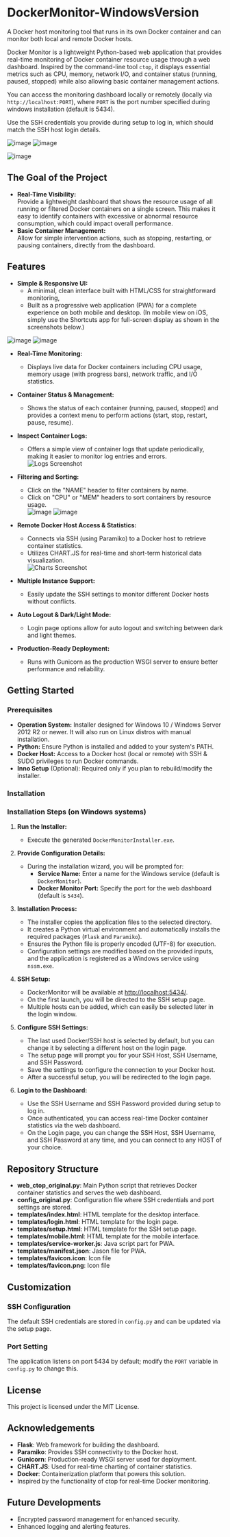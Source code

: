 # DockerMonitor-WindowsVersion
A Docker host monitoring tool that runs in its own Docker container and can monitor both local and remote Docker hosts.

Docker Monitor is a lightweight Python-based web application that provides real-time monitoring of Docker container resource usage through a web dashboard. Inspired by the command-line tool `ctop`, it displays essential metrics such as CPU, memory, network I/O, and container status (running, paused, stopped) while also allowing basic container management actions.

You can access the monitoring dashboard locally or remotely (locally via `http://localhost:PORT`), where `PORT` is the port number specified during windows installation (default is 5434).

Use the SSH credentials you provide during setup to log in, which should match the SSH host login details.

![image](https://github.com/user-attachments/assets/07defbe4-7a57-4d5b-a3f7-6e916a9e404d) ![image](https://github.com/user-attachments/assets/13823764-17f4-4202-9e9a-b9921b85ba3f)

![image](https://github.com/user-attachments/assets/85a1c198-86ea-455a-a589-45196c799a2a)

## The Goal of the Project

- **Real-Time Visibility:**  
  Provide a lightweight dashboard that shows the resource usage of all running or filtered Docker containers on a single screen. This makes it easy to identify containers with excessive or abnormal resource consumption, which could impact overall performance.
- **Basic Container Management:**  
  Allow for simple intervention actions, such as stopping, restarting, or pausing containers, directly from the dashboard.

## Features

- **Simple & Responsive UI:**  
  - A minimal, clean interface built with HTML/CSS for straightforward monitoring,
  - Built as a progressive web application (PWA) for a complete experience on both mobile and desktop. (In mobile view on iOS, simply use the Shortcuts app for full-screen display as shown in the screenshots below.)
    
![image](https://github.com/user-attachments/assets/35982a9a-1ca2-4f73-9237-a53bbdac4900) ![image](https://github.com/user-attachments/assets/e30c6542-c78e-461e-8a60-2f600c6056ae)

- **Real-Time Monitoring:**  
  - Displays live data for Docker containers including CPU usage, memory usage (with progress bars), network traffic, and I/O statistics.

- **Container Status & Management:**  
  - Shows the status of each container (running, paused, stopped) and provides a context menu to perform actions (start, stop, restart, pause, resume).

- **Inspect Container Logs:**  
  - Offers a simple view of container logs that update periodically, making it easier to monitor log entries and errors.  
  ![Logs Screenshot](https://github.com/user-attachments/assets/87ae79f6-e6af-4cdc-a6a4-e15c0110fec0)

- **Filtering and Sorting:**  
  - Click on the "NAME" header to filter containers by name.
  - Click on "CPU" or "MEM" headers to sort containers by resource usage.  
  ![image](https://github.com/user-attachments/assets/24756c80-7cd9-44ec-9b32-76dcfe242c3b)
  ![image](https://github.com/user-attachments/assets/d20c9fb5-8493-4c7f-b14e-f94073b7a481)

- **Remote Docker Host Access & Statistics:**  
  - Connects via SSH (using Paramiko) to a Docker host to retrieve container statistics.
  - Utilizes CHART.JS for real-time and short-term historical data visualization.  
  ![Charts Screenshot](https://github.com/user-attachments/assets/dd745752-cd1c-46df-bb1d-1e46e884f109)

- **Multiple Instance Support:**  
  - Easily update the SSH settings to monitor different Docker hosts without conflicts.

- **Auto Logout & Dark/Light Mode:**  
  - Login page options allow for auto logout and switching between dark and light themes.

- **Production-Ready Deployment:**  
  - Runs with Gunicorn as the production WSGI server to ensure better performance and reliability.

## Getting Started

### Prerequisites

- **Operation System:** Installer designed for Windows 10 / Windows Server 2012 R2 or newer. It will also run on Linux distros with manual installation.
- **Python:** Ensure Python is installed and added to your system's PATH.
- **Docker Host:** Access to a Docker host (local or remote) with SSH & SUDO privileges to run Docker commands.
- **Inno Setup** (Optional): Required only if you plan to rebuild/modify the installer.

### Installation

### Installation Steps (on Windows systems)

1. **Run the Installer:**
   - Execute the generated `DockerMonitorInstaller.exe`.

2. **Provide Configuration Details:**
   - During the installation wizard, you will be prompted for:
     - **Service Name:** Enter a name for the Windows service (default is `DockerMonitor`).
     - **Docker Monitor Port:** Specify the port for the web dashboard (default is `5434`).

3. **Installation Process:**
   - The installer copies the application files to the selected directory.
   - It creates a Python virtual environment and automatically installs the required packages (`Flask` and `Paramiko`).
   - Ensures the Python file is properly encoded (UTF-8) for execution.
   - Configuration settings are modified based on the provided inputs, and the application is registered as a Windows service using `nssm.exe`.

4. **SSH Setup:**
   - DockerMonitor will be available at [http://localhost:5434/](http://localhost:5434/).
   - On the first launch, you will be directed to the SSH setup page.
   - Multiple hosts can be added, which can easily be selected later in the login window.

5. **Configure SSH Settings:**
   - The last used Docker/SSH host is selected by default, but you can change it by selecting a different host on the login page.
   - The setup page will prompt you for your SSH Host, SSH Username, and SSH Password.
   - Save the settings to configure the connection to your Docker host.
   - After a successful setup, you will be redirected to the login page.

6. **Login to the Dashboard:**
   - Use the SSH Username and SSH Password provided during setup to log in. 
   - Once authenticated, you can access real-time Docker container statistics via the web dashboard.
   - On the Login page, you can change the SSH Host, SSH Username, and SSH Password at any time, and you can connect to any HOST of your choice.
   
## Repository Structure

- **web_ctop_original.py**: Main Python script that retrieves Docker container statistics and serves the web dashboard.
- **config_original.py**: Configuration file where SSH credentials and port settings are stored.
- **templates/index.html**: HTML template for the desktop interface.
- **templates/login.html**: HTML template for the login page.
- **templates/setup.html**: HTML template for the SSH setup page.
- **templates/mobile.html**: HTML template for the mobile interface.
- **templates/service-worker.js**: Java script part for PWA.
- **templates/manifest.json**: Jason file for PWA.
- **templates/favicon.icon**: Icon file
- **templates/favicon.png**: Icon file

## Customization

### SSH Configuration

The default SSH credentials are stored in `config.py` and can be updated via the setup page.

### Port Setting

The application listens on port 5434 by default; modify the `PORT` variable in `config.py` to change this.

## License

This project is licensed under the MIT License.

## Acknowledgements

- **Flask**: Web framework for building the dashboard.
- **Paramiko**: Provides SSH connectivity to the Docker host.
- **Gunicorn**: Production-ready WSGI server used for deployment.
- **CHART.JS**: Used for real-time charting of container statistics.
- **Docker**: Containerization platform that powers this solution.
- Inspired by the functionality of ctop for real-time Docker monitoring.

## Future Developments

- Encrypted password management for enhanced security.
- Enhanced logging and alerting features.







